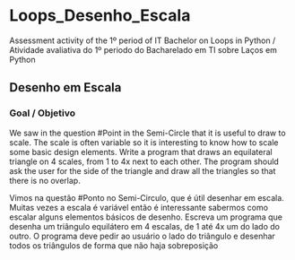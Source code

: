 # Loops_Desenho_Escala
Assessment activity of the 1º period of IT Bachelor on Loops in Python / Atividade avaliativa do 1º periodo do Bacharelado em TI sobre Laços em Python

## Desenho em Escala

### Goal / Objetivo

We saw in the question #Point in the Semi-Circle that it is useful to draw to scale. The scale is often variable so it is interesting to know how to scale some basic design elements. Write a program that draws an equilateral triangle on 4 scales, from 1 to 4x next to each other. The program should ask the user for the side of the triangle and draw all the triangles so that there is no overlap.

Vimos na questão #Ponto no Semi-Circulo, que é útil desenhar em escala. Muitas vezes a escala é variável então é interessante sabermos como escalar alguns elementos básicos de desenho. Escreva um programa que desenha um triângulo equilátero em 4 escalas, de 1 até 4x um do lado do outro. O programa deve pedir ao usuário o lado do triângulo e desenhar todos os triângulos de forma que não haja sobreposição
